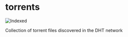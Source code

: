 torrents 
========
![Indexed](https://img.shields.io/badge/indexed-104443-blue)

Collection of torrent files discovered in the DHT network
